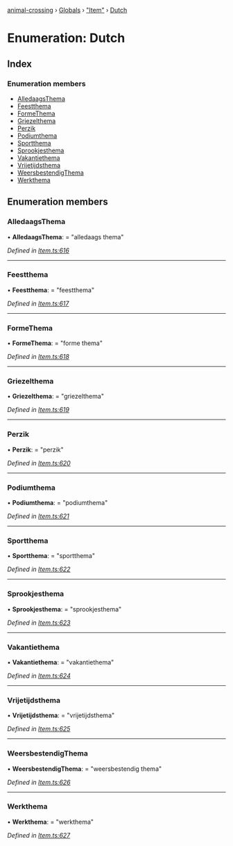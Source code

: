 [animal-crossing](../README.md) › [Globals](../globals.md) › ["Item"](../modules/_item_.md) › [Dutch](_item_.dutch.md)

# Enumeration: Dutch

## Index

### Enumeration members

* [AlledaagsThema](_item_.dutch.md#alledaagsthema)
* [Feestthema](_item_.dutch.md#feestthema)
* [FormeThema](_item_.dutch.md#formethema)
* [Griezelthema](_item_.dutch.md#griezelthema)
* [Perzik](_item_.dutch.md#perzik)
* [Podiumthema](_item_.dutch.md#podiumthema)
* [Sportthema](_item_.dutch.md#sportthema)
* [Sprookjesthema](_item_.dutch.md#sprookjesthema)
* [Vakantiethema](_item_.dutch.md#vakantiethema)
* [Vrijetijdsthema](_item_.dutch.md#vrijetijdsthema)
* [WeersbestendigThema](_item_.dutch.md#weersbestendigthema)
* [Werkthema](_item_.dutch.md#werkthema)

## Enumeration members

###  AlledaagsThema

• **AlledaagsThema**: = "alledaags thema"

*Defined in [Item.ts:616](https://github.com/Norviah/animal-crossing/blob/fc7c924/module/types/Item.ts#L616)*

___

###  Feestthema

• **Feestthema**: = "feestthema"

*Defined in [Item.ts:617](https://github.com/Norviah/animal-crossing/blob/fc7c924/module/types/Item.ts#L617)*

___

###  FormeThema

• **FormeThema**: = "forme thema"

*Defined in [Item.ts:618](https://github.com/Norviah/animal-crossing/blob/fc7c924/module/types/Item.ts#L618)*

___

###  Griezelthema

• **Griezelthema**: = "griezelthema"

*Defined in [Item.ts:619](https://github.com/Norviah/animal-crossing/blob/fc7c924/module/types/Item.ts#L619)*

___

###  Perzik

• **Perzik**: = "perzik"

*Defined in [Item.ts:620](https://github.com/Norviah/animal-crossing/blob/fc7c924/module/types/Item.ts#L620)*

___

###  Podiumthema

• **Podiumthema**: = "podiumthema"

*Defined in [Item.ts:621](https://github.com/Norviah/animal-crossing/blob/fc7c924/module/types/Item.ts#L621)*

___

###  Sportthema

• **Sportthema**: = "sportthema"

*Defined in [Item.ts:622](https://github.com/Norviah/animal-crossing/blob/fc7c924/module/types/Item.ts#L622)*

___

###  Sprookjesthema

• **Sprookjesthema**: = "sprookjesthema"

*Defined in [Item.ts:623](https://github.com/Norviah/animal-crossing/blob/fc7c924/module/types/Item.ts#L623)*

___

###  Vakantiethema

• **Vakantiethema**: = "vakantiethema"

*Defined in [Item.ts:624](https://github.com/Norviah/animal-crossing/blob/fc7c924/module/types/Item.ts#L624)*

___

###  Vrijetijdsthema

• **Vrijetijdsthema**: = "vrijetijdsthema"

*Defined in [Item.ts:625](https://github.com/Norviah/animal-crossing/blob/fc7c924/module/types/Item.ts#L625)*

___

###  WeersbestendigThema

• **WeersbestendigThema**: = "weersbestendig thema"

*Defined in [Item.ts:626](https://github.com/Norviah/animal-crossing/blob/fc7c924/module/types/Item.ts#L626)*

___

###  Werkthema

• **Werkthema**: = "werkthema"

*Defined in [Item.ts:627](https://github.com/Norviah/animal-crossing/blob/fc7c924/module/types/Item.ts#L627)*
